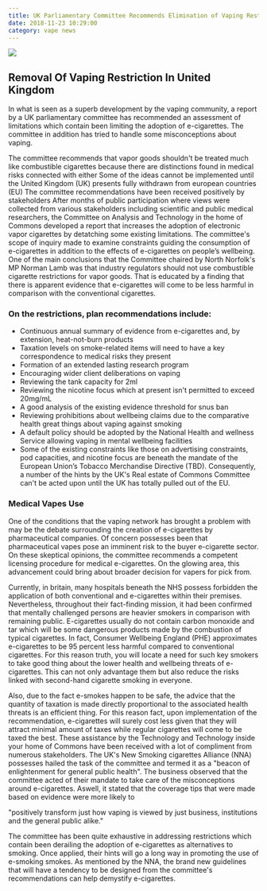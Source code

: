 ```yaml
---
title: UK Parliamentary Committee Recommends Elimination of Vaping Restrictions
date: 2018-11-23 10:29:00
category: vape news
---
```


![](/images/2.jpg)

## Removal Of Vaping Restriction In United Kingdom 

In what is seen as a superb development by the vaping community, a report by a UK parliamentary committee has recommended an assessment of limitations which contain been limiting the adoption of e-cigarettes. The committee in addition has tried to handle some misconceptions about vaping.

The committee recommends that vapor goods shouldn't be treated much like combustible cigarettes because there are distinctions found in medical risks connected with either
Some of the ideas cannot be implemented until the United Kingdom (UK) presents fully withdrawn from european countries (EU)
The committee recommendations have been received positively by stakeholders
After months of public participation where views were collected from various stakeholders including scientific and public medical researchers, the Committee on Analysis and Technology in the home of Commons developed a report that increases the adoption of electronic vapor cigarettes by detatching some existing limitations. The committee's scope of inquiry made to examine constraints guiding the consumption of e-cigarettes in addition to the effects of e-cigarettes on people’s wellbeing.
One of the main conclusions that the Committee chaired by North Norfolk's MP Norman Lamb was that industry regulators should not use combustible cigarette restrictions for vapor goods. That is educated by a finding that there is apparent evidence that e-cigarettes will come to be less harmful in comparison with the conventional cigarettes.

<!-- more -->

### On the restrictions, plan recommendations include:
- Continuous annual summary of evidence from e-cigarettes and, by extension, heat-not-burn products
- Taxation levels on smoke-related items will need to have a key correspondence to medical risks they present
- Formation of an extended lasting research program
- Encouraging wider client deliberations on vaping
- Reviewing the tank capacity for 2ml
- Reviewing the nicotine focus which at present isn't permitted to exceed 20mg/mL
- A good analysis of the existing evidence threshold for snus ban
- Reviewing prohibitions about wellbeing claims due to the comparative health great things about vaping against smoking
- A default policy should be adopted by the National Health and wellness Service allowing vaping in mental wellbeing facilities
- Some of the existing constraints like those on advertising constraints, pod capacities, and nicotine focus are beneath the mandate of the European Union’s Tobacco Merchandise Directive (TBD). Consequently, a number of the hints by the UK's Real estate of Commons Committee can't be acted upon until the UK has totally pulled out of the EU.

### Medical Vapes Use
One of the conditions that the vaping network has brought a problem with may be the debate surrounding the creation of e-cigarettes by pharmaceutical companies. Of concern possesses been that pharmaceutical vapes pose an imminent risk to the buyer e-cigarette sector. On these skeptical opinions, the committee recommends a competent licensing procedure for medical e-cigarettes. On the glowing area, this advancement could bring about broader decision for vapers for pick from.

Currently, in britain, many hospitals beneath the NHS possess forbidden the application of both conventional and e-cigarettes within their premises. Nevertheless, throughout their fact-finding mission, it had been confirmed that mentally challenged persons are heavier smokers in comparison with remaining public. E-cigarettes usually do not contain carbon monoxide and tar which will be some dangerous products made by the combustion of typical cigarettes. In fact, Consumer Wellbeing England (PHE) approximates e-cigarettes to be 95 percent less harmful compared to conventional cigarettes. For this reason truth, you will locate a need for such key smokers to take good thing about the lower health and wellbeing threats of e-cigarettes. This can not only advantage them but also reduce the risks linked with second-hand cigarette smoking in everyone.

Also, due to the fact e-smokes happen to be safe, the advice that the quantity of taxation is made directly proportional to the associated health threats is an efficient thing. For this reason fact, upon implementation of the recommendation, e-cigarettes will surely cost less given that they will attract minimal amount of taxes while regular cigarettes will come to be taxed the best. These assistance by the Technology and Technology inside your home of Commons have been received with a lot of compliment from numerous stakeholders. The UK's New Smoking cigarettes Alliance (NNA) possesses hailed the task of the committee and termed it as a "beacon of enlightenment for general public health". The business observed that the committee acted of their mandate to take care of the misconceptions around e-cigarettes. Aswell, it stated that the coverage tips that were made based on evidence were more likely to

"positively transform just how vaping is viewed by just business, institutions and the general public alike."

The committee has been quite exhaustive in addressing restrictions which contain been derailing the adoption of e-cigarettes as alternatives to smoking. Once applied, their hints will go a long way in promoting the use of e-smoking smokes. As mentioned by the NNA, the brand new guidelines that will have a tendency to be designed from the committee's recommendations can help demystify e-cigarettes.
